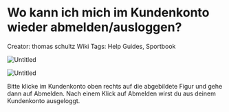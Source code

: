 # Wo kann ich mich im Kundenkonto wieder abmelden/ausloggen?

Creator: thomas schultz
Wiki Tags: Help Guides, Sportbook

![Untitled](Wo%20kann%20ich%20mich%20im%20Kundenkonto%20wieder%20abmelden%20au%20f3188c72886249a69838e4849ca3f6e7/Untitled.png)

![Untitled](Wo%20kann%20ich%20mich%20im%20Kundenkonto%20wieder%20abmelden%20au%20f3188c72886249a69838e4849ca3f6e7/Untitled%201.png)

Bitte klicke im Kundenkonto oben rechts auf die abgebildete Figur und gehe dann auf Abmelden. Nach einem Klick auf Abmelden wirst du aus deinem Kundenkonto ausgeloggt.